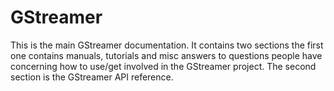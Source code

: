 # GStreamer

This is the main GStreamer documentation. It contains two sections
the first one contains manuals, tutorials and misc answers to
questions people have concerning how to use/get involved in
the GStreamer project. The second section is the GStreamer API
reference.
